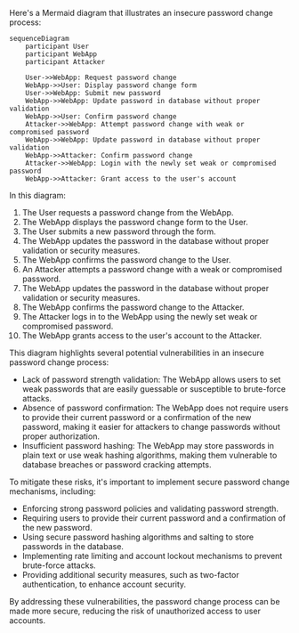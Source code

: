Here's a Mermaid diagram that illustrates an insecure password change process:

```mermaid
sequenceDiagram
    participant User
    participant WebApp
    participant Attacker

    User->>WebApp: Request password change
    WebApp->>User: Display password change form
    User->>WebApp: Submit new password
    WebApp->>WebApp: Update password in database without proper validation
    WebApp->>User: Confirm password change
    Attacker->>WebApp: Attempt password change with weak or compromised password
    WebApp->>WebApp: Update password in database without proper validation
    WebApp->>Attacker: Confirm password change
    Attacker->>WebApp: Login with the newly set weak or compromised password
    WebApp->>Attacker: Grant access to the user's account
```

In this diagram:

1. The User requests a password change from the WebApp.
2. The WebApp displays the password change form to the User.
3. The User submits a new password through the form.
4. The WebApp updates the password in the database without proper validation or security measures.
5. The WebApp confirms the password change to the User.
6. An Attacker attempts a password change with a weak or compromised password.
7. The WebApp updates the password in the database without proper validation or security measures.
8. The WebApp confirms the password change to the Attacker.
9. The Attacker logs in to the WebApp using the newly set weak or compromised password.
10. The WebApp grants access to the user's account to the Attacker.

This diagram highlights several potential vulnerabilities in an insecure password change process:

- Lack of password strength validation: The WebApp allows users to set weak passwords that are easily guessable or susceptible to brute-force attacks.
- Absence of password confirmation: The WebApp does not require users to provide their current password or a confirmation of the new password, making it easier for attackers to change passwords without proper authorization.
- Insufficient password hashing: The WebApp may store passwords in plain text or use weak hashing algorithms, making them vulnerable to database breaches or password cracking attempts.

To mitigate these risks, it's important to implement secure password change mechanisms, including:

- Enforcing strong password policies and validating password strength.
- Requiring users to provide their current password and a confirmation of the new password.
- Using secure password hashing algorithms and salting to store passwords in the database.
- Implementing rate limiting and account lockout mechanisms to prevent brute-force attacks.
- Providing additional security measures, such as two-factor authentication, to enhance account security.

By addressing these vulnerabilities, the password change process can be made more secure, reducing the risk of unauthorized access to user accounts.